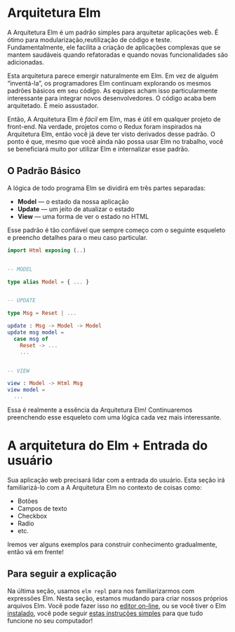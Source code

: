 <!--
# The Elm Architecture
-->

# Arquitetura Elm 

<!--
The Elm Architecture is a simple pattern for architecting webapps. It is great for modularity, code reuse, and testing. Ultimately, it makes it easy to create complex web apps that stay healthy as you refactor and add features.
-->

A Arquitetura Elm é um padrão simples para arquitetar aplicações web. É ótimo para modularização,reutilização de código e teste. Fundamentalmente, ele facilita a criação de aplicações complexas que se mantem saudáveis quando refatoradas e quando novas funcionalidades são adicionadas.

<!--
This architecture seems to emerge naturally in Elm. Rather than someone “inventing” it, early Elm programmers kept discovering the same basic patterns in their code. Teams have found this particularly nice for onboarding new developers. Code just turns out well-architected. It is kind of spooky.
-->

Esta arquitetura parece emergir naturalmente em Elm. Em vez de alguém “inventá-la”, os programadores Elm continuam explorando os mesmos padrões básicos em seu código. As equipes acham isso particularmente interessante para integrar novos desenvolvedores. O código acaba bem arquitetado. É meio assustador.

<!--
So The Elm Architecture is *easy* in Elm, but it is useful in any front-end project. In fact, projects like Redux have been inspired by The Elm Architecture, so you may have already seen derivatives of this pattern. Point is, even if you ultimately cannot use Elm at work yet, you will get a lot out of using Elm and internalizing this pattern.
-->

Então, A Arquitetura Elm é *fácil* em Elm, mas é útil em qualquer projeto de front-end. Na verdade, projetos como o Redux foram inspirados na Arquitetura Elm, então você já deve ter visto derivados desse padrão. O ponto é que, mesmo que você ainda não possa usar Elm no trabalho, você se beneficiará muito por utilizar Elm e internalizar esse padrão.

[Elm]: https://elm-lang.org/
[TodoMVC]: https://github.com/evancz/elm-todomvc
[dreamwriter]: https://github.com/rtfeldman/dreamwriter#dreamwriter
[NoRedInk]: https://www.noredink.com/
[CircuitHub]: https://www.circuithub.com/
[Pivotal]: https://www.pivotaltracker.com/blog/Elm-pivotal-tracker/


<!--
## The Basic Pattern
-->

## O Padrão Básico

<!--
The logic of every Elm program will break up into three cleanly separated parts:
-->

A lógica de todo programa Elm se dividirá em três partes separadas:

<!--
  * **Model** &mdash; the state of your application
  * **Update** &mdash; a way to update your state
  * **View** &mdash; a way to view your state as HTML
-->

  * **Model** &mdash; o estado da nossa aplicação
  * **Update** &mdash; um jeito de atualizar o estado
  * **View** &mdash; uma forma de ver o estado no HTML

<!--
This pattern is so reliable that I always start with the following skeleton and fill in details for my particular case.
-->

Esse padrão é tão confiável que sempre começo com o seguinte esqueleto e preencho detalhes para o meu caso particular.

```elm
import Html exposing (..)


-- MODEL

type alias Model = { ... }


-- UPDATE

type Msg = Reset | ...

update : Msg -> Model -> Model
update msg model =
  case msg of
    Reset -> ...
    ...


-- VIEW

view : Model -> Html Msg
view model =
  ...
```

<!--
That is really the essence of The Elm Architecture! We will proceed by filling in this skeleton with increasingly interesting logic.
-->

Essa é realmente a essência da Arquitetura Elm! Continuaremos preenchendo esse esqueleto com uma lógica cada vez mais interessante.


<!--
# The Elm Architecture + User Input
-->

# A arquitetura do Elm + Entrada do usuário

<!--
Your web app is going to need to deal with user input. This section will get you familiar with The Elm Architecture in the context of things like:
-->

Sua aplicação web precisará lidar com a entrada do usuário. Esta seção irá familiarizá-lo com a A Arquitetura Elm no contexto de coisas como:

<!--
  - Buttons
  - Text Fields
  - Check Boxes
  - Radio Buttons
  - etc.
-->

  - Botões
  - Campos de texto
  - Checkbox
  - Radio
  - etc.

<!--
We will go through a few examples that build knowledge gradually, so go in order!
-->

Iremos ver alguns exemplos para construir conhecimento gradualmente, então vá em frente!


<!--
## Follow Along
-->

## Para seguir a explicação

<!--
In the last section we used `elm repl` to get comfortable with Elm expressions. In this section, we are switching to creating Elm files of our own. You can do that in [the online editor](https://ellie-app.com/new), or if you have Elm [installed](/install.html), you can follow [these simple instructions](https://github.com/evancz/elm-architecture-tutorial#run-the-examples) to get everything working on your computer!
-->

Na última seção, usamos `elm repl` para nos familiarizarmos com expressões Elm. Nesta seção, estamos mudando para criar nossos próprios arquivos Elm. Você pode fazer isso no [editor on-line](https://ellie-app.com/new), ou se você tiver o Elm [instalado](/install.html), você pode seguir [estas instruções simples](https://github.com/evancz/elm-architecture-tutorial#run-the-examples) para que tudo funcione no seu computador!
